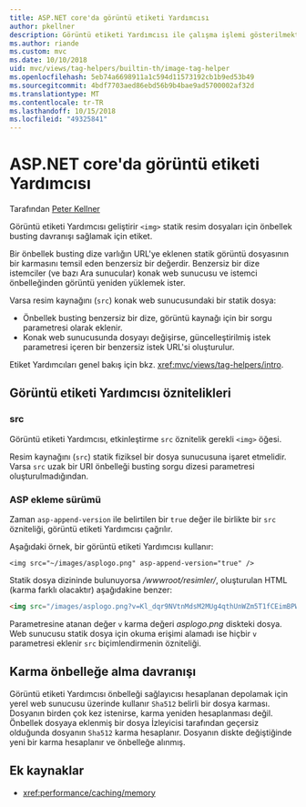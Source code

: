 ```yaml
---
title: ASP.NET core'da görüntü etiketi Yardımcısı
author: pkellner
description: Görüntü etiketi Yardımcısı ile çalışma işlemi gösterilmektedir.
ms.author: riande
ms.custom: mvc
ms.date: 10/10/2018
uid: mvc/views/tag-helpers/builtin-th/image-tag-helper
ms.openlocfilehash: 5eb74a6698911a1c594d11573192cb1b9ed53b49
ms.sourcegitcommit: 4bdf7703aed86ebd56b9b4bae9ad5700002af32d
ms.translationtype: MT
ms.contentlocale: tr-TR
ms.lasthandoff: 10/15/2018
ms.locfileid: "49325841"
---
```

# <a name="image-tag-helper-in-aspnet-core"></a>ASP.NET core'da görüntü etiketi Yardımcısı

Tarafından [Peter Kellner](http://peterkellner.net)

Görüntü etiketi Yardımcısı geliştirir `<img>` statik resim dosyaları için önbellek busting davranışı sağlamak için etiket.

Bir önbellek busting dize varlığın URL'ye eklenen statik görüntü dosyasının bir karmasını temsil eden benzersiz bir değerdir. Benzersiz bir dize istemciler (ve bazı Ara sunucular) konak web sunucusu ve istemci önbelleğinden görüntü yeniden yüklemek ister.

Varsa resim kaynağını (`src`) konak web sunucusundaki bir statik dosya:

* Önbellek busting benzersiz bir dize, görüntü kaynağı için bir sorgu parametresi olarak eklenir.
* Konak web sunucusunda dosyayı değişirse, güncelleştirilmiş istek parametresi içeren bir benzersiz istek URL'si oluşturulur.

Etiket Yardımcıları genel bakış için bkz. <xref:mvc/views/tag-helpers/intro>.

## <a name="image-tag-helper-attributes"></a>Görüntü etiketi Yardımcısı öznitelikleri

### <a name="src"></a>src

Görüntü etiketi Yardımcısı, etkinleştirme `src` öznitelik gerekli `<img>` öğesi.

Resim kaynağını (`src`) statik fiziksel bir dosya sunucusuna işaret etmelidir. Varsa `src` uzak bir URI önbelleği busting sorgu dizesi parametresi oluşturulmadığından.

### <a name="asp-append-version"></a>ASP ekleme sürümü

Zaman `asp-append-version` ile belirtilen bir `true` değer ile birlikte bir `src` özniteliği, görüntü etiketi Yardımcısı çağrılır.

Aşağıdaki örnek, bir görüntü etiketi Yardımcısı kullanır:

```cshtml
<img src="~/images/asplogo.png" asp-append-version="true" />
```

Statik dosya dizininde bulunuyorsa */wwwroot/resimler/*, oluşturulan HTML (karma farklı olacaktır) aşağıdakine benzer:

```html
<img src="/images/asplogo.png?v=Kl_dqr9NVtnMdsM2MUg4qthUnWZm5T1fCEimBPWDNgM" />
```

Parametresine atanan değer `v` karma değeri *asplogo.png* diskteki dosya. Web sunucusu statik dosya için okuma erişimi alamadı ise hiçbir `v` parametresi eklenir `src` biçimlendirmenin özniteliği.

## <a name="hash-caching-behavior"></a>Karma önbelleğe alma davranışı

Görüntü etiketi Yardımcısı önbelleği sağlayıcısı hesaplanan depolamak için yerel web sunucusu üzerinde kullanır `Sha512` belirli bir dosya karması. Dosyanın birden çok kez istenirse, karma yeniden hesaplanması değil. Önbellek dosyaya eklenmiş bir dosya İzleyicisi tarafından geçersiz olduğunda dosyanın `Sha512` karma hesaplanır. Dosyanın diskte değiştiğinde yeni bir karma hesaplanır ve önbelleğe alınmış.

## <a name="additional-resources"></a>Ek kaynaklar

* <xref:performance/caching/memory>
